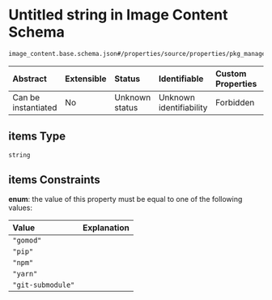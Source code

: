 # Untitled string in Image Content Schema

```txt
image_content.base.schema.json#/properties/source/properties/pkg_managers/items
```



| Abstract            | Extensible | Status         | Identifiable            | Custom Properties | Additional Properties | Access Restrictions | Defined In                                                                                        |
| :------------------ | :--------- | :------------- | :---------------------- | :---------------- | :-------------------- | :------------------ | :------------------------------------------------------------------------------------------------ |
| Can be instantiated | No         | Unknown status | Unknown identifiability | Forbidden         | Allowed               | none                | [image\_content.base.schema.json\*](../out/image_content.base.schema.json "open original schema") |

## items Type

`string`

## items Constraints

**enum**: the value of this property must be equal to one of the following values:

| Value             | Explanation |
| :---------------- | :---------- |
| `"gomod"`         |             |
| `"pip"`           |             |
| `"npm"`           |             |
| `"yarn"`          |             |
| `"git-submodule"` |             |
